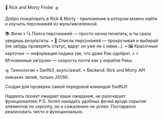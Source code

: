 🚀 Rick and Morty Finder 🛸

Добро пожаловать в Rick & Morty - приложение в котором можно найти и изучить персонажей из мультивселенной.

📚 Фичи
	•	🔍 Поиск персонажей — просто начни печатать, и ты сразу увидишь результаты.
	•	📜 Список персонажей — прокручивай и выбирай (не забудь проверить статус, вдруг он уже не с нами…).
	•	🖼️ Красочные карточки — информация подана так, что даже Рик одобрит.
	•	⚡ Мгновенные загрузки — скорость почти как у корабля Рика.

 🛸 Технологии
	•	SwiftUI, async/await.
	•	Backend: Rick and Morty API (никаких зелий, только JSON).

 Создан для проверки самой передовой командой SwiftUI!

Надеюсь проект ожидает ваши ожидания, не разочарует функционалом)
P.S. Хотел накидать удобных фичей вроде скрытия элементов по скроллу, но к сожалению не успел. Постарался реализовать чисто и функционально.
